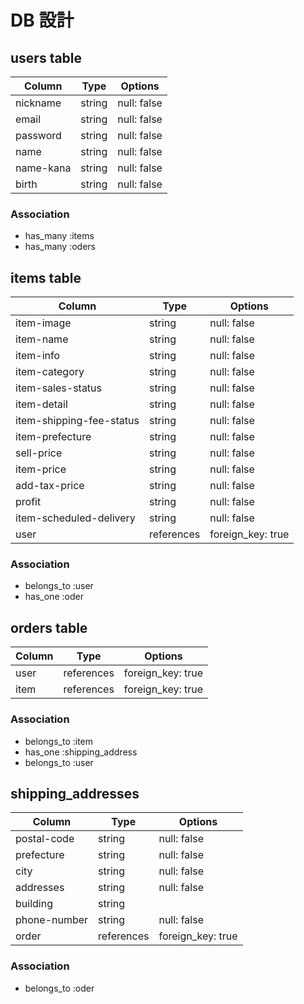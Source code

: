 # DB 設計

## users table

| Column             | Type                | Options                 |
|--------------------|---------------------|-------------------------|
| nickname           | string              | null: false             |
| email              | string              | null: false             |
| password           | string              | null: false             |
| name               | string              | null: false             |
| name-kana          | string              | null: false             |
| birth              | string              | null: false             |

### Association

- has_many :items
- has_many :oders

## items table

| Column                              | Type       | Options           |
|-------------------------------------|------------|-------------------|
| item-image                          | string     | null: false       |
| item-name                           | string     | null: false       |
| item-info                           | string     | null: false       |
| item-category                       | string     | null: false       |
| item-sales-status                   | string     | null: false       |
| item-detail                         | string     | null: false       |
| item-shipping-fee-status            | string     | null: false       |
| item-prefecture                     | string     | null: false       |
| sell-price                          | string     | null: false       |
| item-price                          | string     | null: false       |
| add-tax-price                       | string     | null: false       |
| profit                              | string     | null: false       |
| item-scheduled-delivery             | string     | null: false       |
| user                                | references | foreign_key: true |

### Association

- belongs_to :user
- has_one :oder

## orders table

| Column                              | Type       | Options           |
|-------------------------------------|------------|-------------------|
| user                                | references | foreign_key: true |
| item                                | references | foreign_key: true |

### Association

- belongs_to :item
- has_one :shipping_address
- belongs_to :user

## shipping_addresses

| Column                              | Type       | Options           |
|-------------------------------------|------------|-------------------|
| postal-code                         | string     | null: false       |
| prefecture                          | string     | null: false       |
| city                                | string     | null: false       |
| addresses                           | string     | null: false       |
| building                            | string     |                   |
| phone-number                        | string     | null: false       |
| order                               | references | foreign_key: true |

### Association

- belongs_to :oder